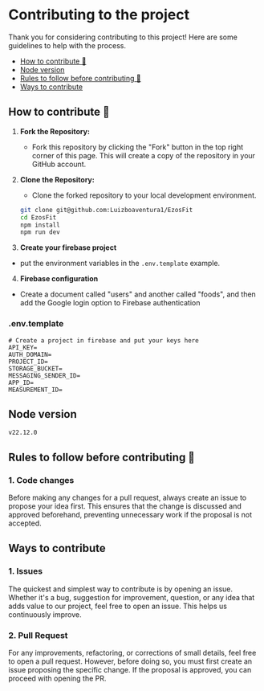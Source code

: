 # Contributing to the project

Thank you for considering contributing to this project! Here are some guidelines to help with the process.

- [How to contribute 🚀](#how-to-contribute-)
- [Node version](#node-version)
- [Rules to follow before contributing 🚨](#rules-to-follow-before-contributing-)
- [Ways to contribute](#ways-to-contribute)

## How to contribute 🚀

1. **Fork the Repository:**

   - Fork this repository by clicking the "Fork" button in the top right corner of this page. This will create a copy of the repository in your GitHub account.

2. **Clone the Repository:**

   - Clone the forked repository to your local development environment.

   ```bash
   git clone git@github.com:Luizboaventura1/EzosFit
   cd EzosFit
   npm install
   npm run dev

   ```

3. **Create your firebase project**

- put the environment variables in the `.env.template` example.

4. **Firebase configuration**

- Create a document called "users" and another called "foods", and then add the Google login option to Firebase authentication

### .env.template

```
# Create a project in firebase and put your keys here
API_KEY=
AUTH_DOMAIN=
PROJECT_ID=
STORAGE_BUCKET=
MESSAGING_SENDER_ID=
APP_ID=
MEASUREMENT_ID=
```

## Node version

`v22.12.0`

## Rules to follow before contributing 🚨

### 1. Code changes

Before making any changes for a pull request, always create an issue to propose your idea first. This ensures that the change is discussed and approved beforehand, preventing unnecessary work if the proposal is not accepted.

## Ways to contribute

### 1. Issues

The quickest and simplest way to contribute is by opening an issue. Whether it's a bug, suggestion for improvement, question, or any idea that adds value to our project, feel free to open an issue. This helps us continuously improve.

### 2. Pull Request

For any improvements, refactoring, or corrections of small details, feel free to open a pull request. However, before doing so, you must first create an issue proposing the specific change. If the proposal is approved, you can proceed with opening the PR.
